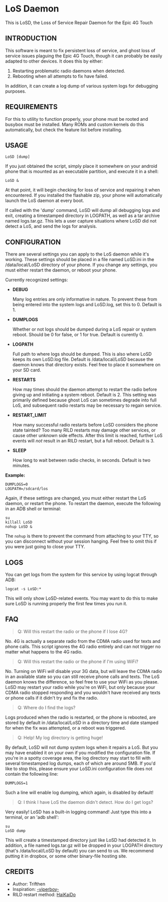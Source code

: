 LoS Daemon
==========

This is LoSD, the Loss of Service Repair Daemon for the Epic 4G Touch

INTRODUCTION
------------

This software is meant to fix persistent loss of service, and ghost loss
of service issues plaguing the Epic 4G Touch, though it can probably be
easily adapted to other devices. It does this by either:

1. Restarting problematic radio daemons when detected.
2. Rebooting when all attempts to fix have failed.

In addition, it can create a log dump of various system logs for
debugging purposes.

REQUIREMENTS
------------

For this to utility to function properly, your phone must be rooted and
busybox must be installed. Many ROMs and custom kernels do this automatically,
but check the feature list before installing.

USAGE
-----

    LoSD [dump]

If you just obtained the script, simply place it somewhere on your android
phone that is mounted as an executable partition, and execute it in a shell:

    LoSD &

At that point, it will begin checking for loss of service and repairing it
when encountered. If you installed the flashable zip, your phone will
automatically launch the LoS daemon at every boot.

If called with the 'dump' command, LoSD will dump all debugging logs and exit,
creating a timestamped directory in LOGPATH, as well as a tar archive named
logs.tar.gz. This lets a user capture situations where LoSD did not detect
a LoS, and send the logs for analysis.

CONFIGURATION
-------------

There are several settings you can apply to the LoS daemon while it's
working. These settings should be placed in a file named LoSD.ini in the
/data/local/LoSD directory of your phone. If you change any settings,
you must either restart the daemon, or reboot your phone.

Currently recognized settings:

* **DEBUG**

    Many log entries are only informative in nature. To prevent these from
    being entered into the system logs and LoSD.log, set this to 0.
    Default is 1.

* **DUMPLOGS**

    Whether or not logs should be dumped during a LoS repair or system reboot.
    Should be 0 for false, or 1 for true. Default is curently 0.

* **LOGPATH**

    Full path to where logs should be dumped. This is also where LoSD keeps
    its own LoSD.log file. Default is /data/local/LoSD because the daemon
    knows that directory exists. Feel free to place it somewhere on your
    SD card.

* **RESTARTS**

    How may times should the daemon attempt to restart the radio before giving
    up and initiating a system reboot. Default is 2. This setting was primarily
    defined because ghost LoS can sometimes degrade into full LoS, and
    subsequent radio restarts may be necessary to regain service.

* **RESTART_LIMIT**

    How many successful radio restarts before LoSD considers the phone state
    tainted? Too many RILD restarts may damage other services, or cause other
    unknown side effects. After this limit is reached, further LoS events
    will *not* result in an RILD restart, but a full reboot. Default is 3.

* **SLEEP**

    How long to wait between radio checks, in seconds. Default is two minutes.

**Example:**

    DUMPLOGS=0
    LOGPATH=/sdcard/los

Again, if these settings are changed, you must either restart the LoS daemon,
or restart the phone. To restart the daemon, execute the following in an ADB
shell or terminal:

    su
    killall LoSD
    nohup LoSD &

The `nohup` is there to prevent the command from attaching to your TTY, so
you can disconnect without your session hanging. Feel free to omit this if
you were just going to close your TTY.

LOGS
----

You can get logs from the system for this service by using logcat through ADB:

    logcat -s LoSD:*

This will only show LoSD-related events. You may want to do this to make sure
LoSD is running properly the first few times you run it.

FAQ
---

> Q: Will this restart the radio or the phone if I lose 4G?

No. 4G is actually a separate radio from the CDMA radio used for texts and
phone calls. This script ignores the 4G radio entirely and can not trigger
no matter what happens to the 4G radio.

> Q: Will this restart the radio or the phone if I'm using WiFi?

No. Turning on WiFi *will* disable your 3G data, but will leave the CDMA
radio in an available state so you can still receive phone calls and texts.
The LoS daemon knows the difference, so feel free to use your WiFi as you
please. LoSD may restart your radio while you're on WiFi, but only because
your CDMA radio stopped responding and you wouldn't have received any texts
or phone calls if it didn't try and fix the radio.

> Q: Where do I find the logs?

Logs produced when the radio is restarted, or the phone is rebooted, are
stored by default in /data/local/LoSD in a directory time and date stamped
for when the fix was attempted, or a reboot was triggered.

> Q: Help! My log directory is getting huge!

By default, LoSD will not dump system logs when it repairs a LoS. But you
may have enabled it on your own if you modified the configuration file. If
you're in a spotty coverage area, the log directory may start to fill
with several timestamped log dumps, each of which are around 5MB. If you'd
like to stop this, please ensure your LoSD.ini configuration file does not
contain the following line:

    DUMPLOGS=1

Such a line will enable log dumping, which again, is disabled by default!

> Q: I think I have LoS the daemon didn't detect. How do I get logs?

Very easily! LoSD has a built-in logging command! Just type this into a
terminal, or an 'adb shell':

    su
    LoSD dump

This will create a timestamped directory just like LoSD had detected it. In
addition, a file named logs.tar.gz will be dropped in your LOGPATH directory
(that's /data/local/LoSD by default) you can send to us. We recommend putting
it in dropbox, or some other binary-file hosting site.

CREDITS
-------

* Author: Trifthen
* Inspiration: [-viperboy-](http://forum.xda-developers.com/member.php?u=518868)
* RILD restart method: [HaiKaiDo](http://forum.xda-developers.com/member.php?u=2422984)


